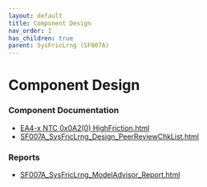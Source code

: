 ```yaml
---
layout: default
title: Component Design
nav_order: 1
has_children: true
parent: SysFricLrng (SF007A)
---
```

# Component Design
### Component Documentation

- [EA4-x NTC 0x0A2(0) HighFriction.html](Doc/EA4-x%20NTC%200x0A2%280%29%20HighFriction.html)
- [SF007A_SysFricLrng_Design_PeerReviewChkList.html](Doc/SF007A_SysFricLrng_Design_PeerReviewChkList.html)

### Reports

- [SF007A_SysFricLrng_ModelAdvisor_Report.html](Reports/SF007A_SysFricLrng_ModelAdvisor_Report.html)


